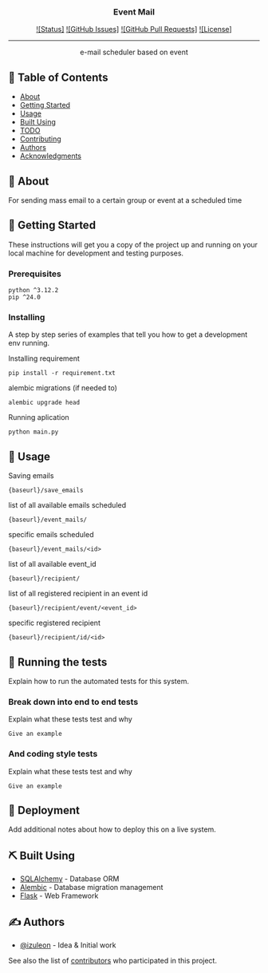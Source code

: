 
<h3 align="center">Event Mail</h3>

<div align="center">

[![Status]]()
[![GitHub Issues]](https://github.com/izuleon/Jublia-test/issues)
[![GitHub Pull Requests]](https://github.com/izuleon/Jublia-test/pulls)
[![License]](/LICENSE)

</div>

---

<p align="center"> e-mail scheduler based on event
    <br> 
</p>

## 📝 Table of Contents

- [About](#about)
- [Getting Started](#getting_started)
- [Usage](#usage)
- [Built Using](#built_using)
- [TODO](../TODO.md)
- [Contributing](../CONTRIBUTING.md)
- [Authors](#authors)
- [Acknowledgments](#acknowledgement)

## 🧐 About <a name = "about"></a>

For sending mass email to a certain group or event at a scheduled time

## 🏁 Getting Started <a name = "getting_started"></a>

These instructions will get you a copy of the project up and running on your local machine for development and testing purposes.

### Prerequisites


```
python ^3.12.2
pip ^24.0
```

### Installing

A step by step series of examples that tell you how to get a development env running.

Installing requirement
```
pip install -r requirement.txt
```

alembic migrations (if needed to)
```
alembic upgrade head
```

Running aplication
```
python main.py
```

## 🎈 Usage <a name="usage"></a>
Saving emails
```
{baseurl}/save_emails
```
list of all available emails scheduled
```
{baseurl}/event_mails/
```
specific emails scheduled
```
{baseurl}/event_mails/<id>
```
list of all available event_id
```
{baseurl}/recipient/
```
list of all registered recipient in an event id
```
{baseurl}/recipient/event/<event_id>
```
specific registered recipient
```
{baseurl}/recipient/id/<id>
```

## 🔧 Running the tests <a name = "tests"></a>

Explain how to run the automated tests for this system.

### Break down into end to end tests

Explain what these tests test and why

```
Give an example
```

### And coding style tests

Explain what these tests test and why

```
Give an example
```

## 🚀 Deployment <a name = "deployment"></a>

Add additional notes about how to deploy this on a live system.

## ⛏️ Built Using <a name = "built_using"></a>

- [SQLAlchemy](https://docs.sqlalchemy.org/) - Database ORM
- [Alembic](https://alembic.sqlalchemy.org/) - Database migration management
- [Flask](https://flask.palletsprojects.com/) - Web Framework

## ✍️ Authors <a name = "authors"></a>

- [@izuleon](https://github.com/izuleon) - Idea & Initial work

See also the list of [contributors](https://github.com/izuleon/Jublia-test/contributors) who participated in this project.

